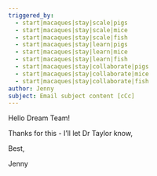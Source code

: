 ```yaml
---
triggered_by:
  - start|macaques|stay|scale|pigs
  - start|macaques|stay|scale|mice
  - start|macaques|stay|scale|fish
  - start|macaques|stay|learn|pigs
  - start|macaques|stay|learn|mice
  - start|macaques|stay|learn|fish
  - start|macaques|stay|collaborate|pigs
  - start|macaques|stay|collaborate|mice
  - start|macaques|stay|collaborate|fish
author: Jenny
subject: Email subject content [cCc]
---
```


Hello Dream Team!

Thanks for this - I’ll let Dr Taylor know,

Best,

Jenny
